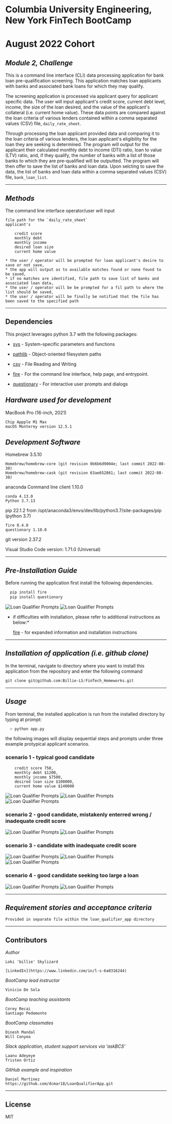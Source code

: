 # **Columbia University Engineering, New York FinTech BootCamp** 
# **August 2022 Cohort**
## *Module 2, Challenge*

This is a command line interface (CLI) data processing application for bank loan pre-qualification screening.  This application matches loan applicants with banks and associated bank loans for which they may qualify.

The screening application is processed via applicant query for applicant specific data.  The user will input applicant's credit score, current debt level, income, the size of the loan desired, and the value of the applicant's collateral (i.e. current home value).  These data points are compared against the loan criteria of various lenders contained within a comma separated values (CSV) file, `daily_rate_sheet`.  

Through processing the loan applicant provided data and comparing it to the loan criteria of various lenders, the loan applicant's eligibility for the loan they are seeking is determined.  The program will output for the applicant their calculated monthly debt to income (DTI) ratio, loan to value (LTV) ratio, and, if they qualify, the number of banks with a list of those banks to which they are pre-qualified will be outputted.  The program will then offer to save the list of banks and loan data.  Upon selcting to save the data, the list of banks and loan data within a comma separated values (CSV) file, `bank_loan_list`.

---
## *Methods*

The command line interface operator/user will input

    file path for the `daily_rate_sheet`
    applicant's

        credit score
        monthly debt
        monthly income
        desired loan size
        current home value

    * the user / operator will be prompted for loan applicant's desire to save or not save,
    * the app will output as to available matches found or none found to be saved,
    * if no matches are identified, file path to save list of banks and associated loan data,
    * the user / operator will be be prompted for a fil path to where the list should be saved,
    * the user / operator will be finally be notified that the file has been saved to the specified path 

---
## Dependencies

This project leverages python 3.7 with the following packages:

* [sys](https://docs.python.org/3/library/sys.html?highlight=sys#module-sys) - System-specific parameters and functions

* [pathlib](https://docs.python.org/3/library/pathlib.html) - Object-oriented filesystem paths
  
* [csv](https://docs.python.org/3/library/csv.html?highlight=csv#module-csv) - File Reading and Writing

* [fire](https://github.com/google/python-fire) - For the command line interface, help page, and entrypoint.

* [questionary](https://github.com/tmbo/questionary) - For interactive user prompts and dialogs


## *Hardware used for development*

MacBook Pro (16-inch, 2021)

    Chip Appple M1 Max
    macOS Monterey version 12.5.1

## *Development Software*

Homebrew 3.5.10

    Homebrew/homebrew-core (git revision 0b6b6d9004e; last commit 2022-08-30)
    Homebrew/homebrew-cask (git revision 63ae652861; last commit 2022-08-30)

anaconda Command line client 1.10.0

    conda 4.13.0
    Python 3.7.13

pip 22.1.2 from /opt/anaconda3/envs/dev/lib/python3.7/site-packages/pip (python 3.7)

    fire 0.4.0
    questionary 1.10.0

git version 2.37.2

Visual Studio Code version: 1.71.0 (Universal)

---
## *Pre-Installation Guide*

Before running the application first install the following dependencies.

```python
  pip install fire
  pip install questionary
```
![Loan Qualifier Prompts](images/install_fire.png)
![Loan Qualifier Prompts](images/install_questionary.png)

* if difficulties with installation, please refer to additional instructions as below:*
  
  [fire](https://github.com/google/python-fire#installation) - for expanded information and installation instructions

---
## *Installation of application (i.e. github clone)*

 In the terminal, navigate to directory where you want to install this application from the repository and enter the following command

```python
git clone git@github.com:Billie-LS/FinTech_Homeworks.git
```

---
## *Usage*

From terminal, the installed application is run from the installed directory by typing at prompt:

```python
  > python app.py
```
the following images will display sequential steps and prompts under three example protypical applicant scenarios.

###    scenario 1 - typical good candidate
        credit score 750, 
        monthly debt $1200, 
        monthly income $7500, 
        desired loan size $100000,
        current home value $140000

![Loan Qualifier Prompts](images/perfect_app1.png)
![Loan Qualifier Prompts](images/perfect_app2.png)
![Loan Qualifier Prompts](images/perfect_app_complete.png)

###    scenario 2 - good candidate, mistakenly enterred wrong / inadequate credit score
![Loan Qualifier Prompts](images/perfect_mistake1.png)
![Loan Qualifier Prompts](images/perfect_mistake_complete.png)

###    scenario 3 - candidate with inadequate credit score 
![Loan Qualifier Prompts](images/too_low1.png)
![Loan Qualifier Prompts](images/too_low2.png)
![Loan Qualifier Prompts](images/too_low_complete.png)

###    scenario 4 - good candidate seeking too large a loan
![Loan Qualifier Prompts](images/too_much.png)
![Loan Qualifier Prompts](images/too_much_complete.png)

---
## *Requirement stories and acceptance criteria*

    Provided in separate file within the loan_qualifier_app directory

---
## Contributors

*Author*

    Loki 'billie' Skylizard

    [LinkedIn](https://www.linkedin.com/in/l-s-6a0316244)

*BootCamp lead instructor*

    Vinicio De Sola

*BootCamp teaching assistants*

    Corey Recai
    Santiago Pedemonte

*BootCamp classmates*

    Dinesh Mandal
    Will Conyea

*Slack application, student support services via 'askBCS'*

    Laanu Adeyeye
    Tristen Ortiz

*GitHub example and inspiration*

    Daniel Martinez
    https://github.com/dcmar18/LoanQualifierApp.git

---
## License

MIT

